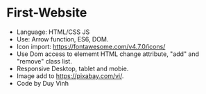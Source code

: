 # First-Website
- Language: HTML/CSS JS
- Use: Arrow function, ES6, DOM.
- Icon import: https://fontawesome.com/v4.7.0/icons/
- Use Dom access to elememt HTML change attribute, "add" and "remove" class list.
- Responsive Desktop, tablet and mobie.
- Image add to https://pixabay.com/vi/.
- Code by Duy Vinh
